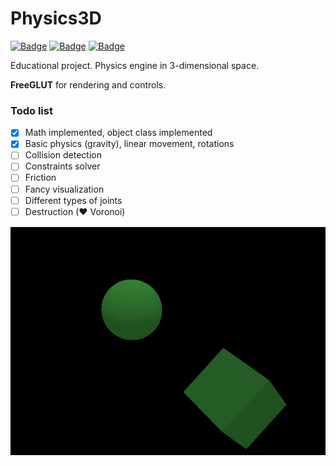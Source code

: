 ﻿# Physics3D

[![Badge](https://img.shields.io/badge/C++17-birghtgreen.svg)](https://github.com/AndrewB330/)
[![Badge](https://img.shields.io/badge/FreeGLUT-blue.svg)](https://github.com/AndrewB330/)
[![Badge](https://europe-west6-xlocc-badge.cloudfunctions.net/XLOCC/AndrewB330/Physics3D?k=3)](https://github.com/AndrewB330/)

Educational project. Physics engine in 3-dimensional space.

**FreeGLUT** for rendering and controls.

### Todo list
- [x] Math implemented, object class implemented
- [x] Basic physics (gravity), linear movement, rotations
- [ ] Collision detection
- [ ] Constraints solver
- [ ] Friction
- [ ] Fancy visualization
- [ ] Different types of joints
- [ ] Destruction (♥ Voronoi)

![Initial](/images/initial_0.gif?raw=true)
